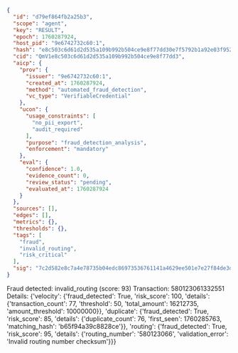 ```json
{
  "id": "d79ef864fb2a25b3",
  "scope": "agent",
  "key": "RESULT",
  "epoch": 1760287924,
  "host_pid": "9e6742732c60:1",
  "hash": "e8c503c6d61d2d535a109b992b504ce9e8f77dd30e7f5792b1a92e03f952b3d0",
  "cid": "QmV1e8c503c6d61d2d535a109b992b504ce9e8f77dd3",
  "aicp": {
    "prov": {
      "issuer": "9e6742732c60:1",
      "created_at": 1760287924,
      "method": "automated_fraud_detection",
      "vc_type": "VerifiableCredential"
    },
    "ucon": {
      "usage_constraints": [
        "no_pii_export",
        "audit_required"
      ],
      "purpose": "fraud_detection_analysis",
      "enforcement": "mandatory"
    },
    "eval": {
      "confidence": 1.0,
      "evidence_count": 0,
      "review_status": "pending",
      "evaluated_at": 1760287924
    }
  },
  "sources": [],
  "edges": [],
  "metrics": {},
  "thresholds": {},
  "tags": [
    "fraud",
    "invalid_routing",
    "risk_critical"
  ],
  "sig": "7c2d582e8c7a4e78735b04edc86973536761141a4629ee501e7e27f84de3d6d5"
}
```

Fraud detected: invalid_routing (score: 93)
Transaction: 580123061332551
Details: {'velocity': {'fraud_detected': True, 'risk_score': 100, 'details': {'transaction_count': 77, 'threshold': 50, 'total_amount': 16212735, 'amount_threshold': 10000000}}, 'duplicate': {'fraud_detected': True, 'risk_score': 85, 'details': {'duplicate_count': 76, 'first_seen': 1760285763, 'matching_hash': 'b65f94a39c8828ce'}}, 'routing': {'fraud_detected': True, 'risk_score': 95, 'details': {'routing_number': '580123066', 'validation_error': 'Invalid routing number checksum'}}}